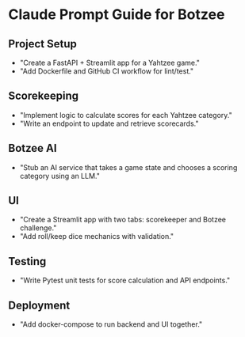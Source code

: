 # Claude Prompt Guide for Botzee

## Project Setup
- "Create a FastAPI + Streamlit app for a Yahtzee game."
- "Add Dockerfile and GitHub CI workflow for lint/test."

## Scorekeeping
- "Implement logic to calculate scores for each Yahtzee category."
- "Write an endpoint to update and retrieve scorecards."

## Botzee AI
- "Stub an AI service that takes a game state and chooses a scoring category using an LLM."

## UI
- "Create a Streamlit app with two tabs: scorekeeper and Botzee challenge."
- "Add roll/keep dice mechanics with validation."

## Testing
- "Write Pytest unit tests for score calculation and API endpoints."

## Deployment
- "Add docker-compose to run backend and UI together."
